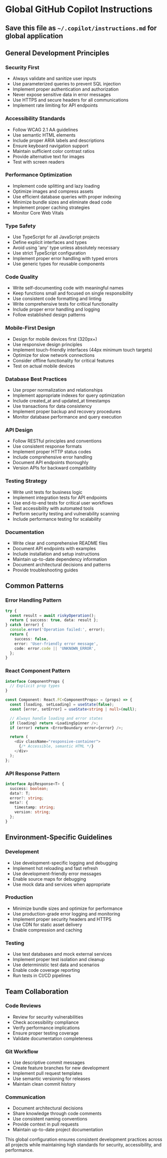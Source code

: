# Global GitHub Copilot Instructions

## Save this file as `~/.copilot/instructions.md` for global application

## General Development Principles

### Security First

- Always validate and sanitize user inputs
- Use parameterized queries to prevent SQL injection
- Implement proper authentication and authorization
- Never expose sensitive data in error messages
- Use HTTPS and secure headers for all communications
- Implement rate limiting for API endpoints

### Accessibility Standards

- Follow WCAG 2.1 AA guidelines
- Use semantic HTML elements
- Include proper ARIA labels and descriptions
- Ensure keyboard navigation support
- Maintain sufficient color contrast ratios
- Provide alternative text for images
- Test with screen readers

### Performance Optimization

- Implement code splitting and lazy loading
- Optimize images and compress assets
- Use efficient database queries with proper indexing
- Minimize bundle sizes and eliminate dead code
- Implement proper caching strategies
- Monitor Core Web Vitals

### Type Safety

- Use TypeScript for all JavaScript projects
- Define explicit interfaces and types
- Avoid using 'any' type unless absolutely necessary
- Use strict TypeScript configuration
- Implement proper error handling with typed errors
- Use generic types for reusable components

### Code Quality

- Write self-documenting code with meaningful names
- Keep functions small and focused on single responsibility
- Use consistent code formatting and linting
- Write comprehensive tests for critical functionality
- Include proper error handling and logging
- Follow established design patterns

### Mobile-First Design

- Design for mobile devices first (320px+)
- Use responsive design principles
- Implement touch-friendly interfaces (44px minimum touch targets)
- Optimize for slow network connections
- Consider offline functionality for critical features
- Test on actual mobile devices

### Database Best Practices

- Use proper normalization and relationships
- Implement appropriate indexes for query optimization
- Include created_at and updated_at timestamps
- Use transactions for data consistency
- Implement proper backup and recovery procedures
- Monitor database performance and query execution

### API Design

- Follow RESTful principles and conventions
- Use consistent response formats
- Implement proper HTTP status codes
- Include comprehensive error handling
- Document API endpoints thoroughly
- Version APIs for backward compatibility

### Testing Strategy

- Write unit tests for business logic
- Implement integration tests for API endpoints
- Use end-to-end tests for critical user workflows
- Test accessibility with automated tools
- Perform security testing and vulnerability scanning
- Include performance testing for scalability

### Documentation

- Write clear and comprehensive README files
- Document API endpoints with examples
- Include installation and setup instructions
- Maintain up-to-date dependency information
- Document architectural decisions and patterns
- Provide troubleshooting guides

## Common Patterns

### Error Handling Pattern

```typescript
try {
  const result = await riskyOperation();
  return { success: true, data: result };
} catch (error) {
  console.error('Operation failed:', error);
  return {
    success: false,
    error: 'User-friendly error message',
    code: error.code || 'UNKNOWN_ERROR',
  };
}
```

### React Component Pattern

```typescript
interface ComponentProps {
  // Explicit prop types
}

const Component: React.FC<ComponentProps> = (props) => {
  const [loading, setLoading] = useState(false);
  const [error, setError] = useState<string | null>(null);

  // Always handle loading and error states
  if (loading) return <LoadingSpinner />;
  if (error) return <ErrorBoundary error={error} />;

  return (
    <div className="responsive-container">
      {/* Accessible, semantic HTML */}
    </div>
  );
};
```

### API Response Pattern

```typescript
interface ApiResponse<T> {
  success: boolean;
  data?: T;
  error?: string;
  meta?: {
    timestamp: string;
    version: string;
  };
}
```

## Environment-Specific Guidelines

### Development

- Use development-specific logging and debugging
- Implement hot reloading and fast refresh
- Use development-friendly error messages
- Enable source maps for debugging
- Use mock data and services when appropriate

### Production

- Minimize bundle sizes and optimize for performance
- Use production-grade error logging and monitoring
- Implement proper security headers and HTTPS
- Use CDN for static asset delivery
- Enable compression and caching

### Testing

- Use test databases and mock external services
- Implement proper test isolation and cleanup
- Use deterministic test data and scenarios
- Enable code coverage reporting
- Run tests in CI/CD pipelines

## Team Collaboration

### Code Reviews

- Review for security vulnerabilities
- Check accessibility compliance
- Verify performance implications
- Ensure proper testing coverage
- Validate documentation completeness

### Git Workflow

- Use descriptive commit messages
- Create feature branches for new development
- Implement pull request templates
- Use semantic versioning for releases
- Maintain clean commit history

### Communication

- Document architectural decisions
- Share knowledge through code comments
- Use consistent naming conventions
- Provide context in pull requests
- Maintain up-to-date project documentation

This global configuration ensures consistent development practices across all projects while maintaining high standards for security, accessibility, and performance.
